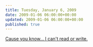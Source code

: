 ```yaml
---
title: Tuesday, January 6, 2009
date: 2009-01-06 06:00:00+00:00
updated: 2009-01-06 06:00:00+00:00
published: true
---
```


[Cause you know... I can't read or write.](/cause-you-know-i-cant-read-or-write/)

